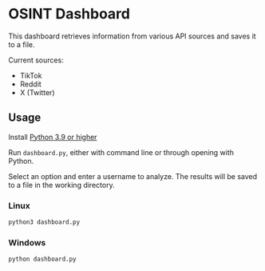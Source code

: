# OSINT Dashboard

This dashboard retrieves information from various API sources and saves it to a file.

Current sources:

- TikTok
- Reddit
- X (Twitter)

## Usage

Install [Python 3.9 or higher](https://www.python.org/)

Run `dashboard.py`, either with command line or through opening with Python.

Select an option and enter a username to analyze. The results will be saved to a file in the working directory.

### Linux

```sh
python3 dashboard.py
```

### Windows

```sh
python dashboard.py
```

